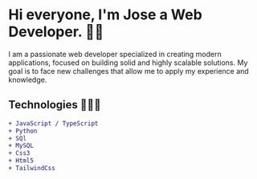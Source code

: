 # Hi everyone, I'm Jose a Web Developer. 👋🏼

I am a passionate web developer specialized in creating modern applications, focused on building solid and highly scalable solutions. My goal is to face new challenges that allow me to apply my experience and knowledge.

## Technologies 👨🏽‍💻
```diff
+ JavaScript / TypeScript
+ Python
+ SQl
+ MySQL
+ Css3
+ Html5
+ TailwindCss
```
